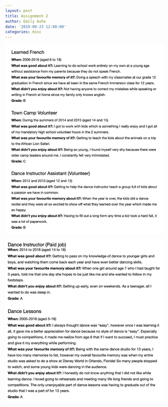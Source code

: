 ```yaml
---
layout: post
title: Assignment 2
author: Emily Ashe
date: '2019-09-23 12:00:00'
categories: misc
---
```


![Netlify CMS Screenshot](/assets/img/uploads/Assignment2.1.jpeg)

![Netlify CMS Screenshot](/assets/img/uploads/Assignment2.2.jpeg)
